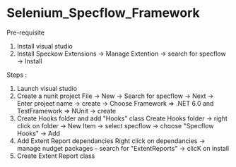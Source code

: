 # Selenium_Specflow_Framework

Pre-requisite 
1. Install visual studio
2. Install Speckow
     Extensions -> Manage Extention -> search for specflow -> Install

Steps : 
1. Launch visual studio
2. Create a nunit project
   File -> New -> Search for specflow -> Next -> Enter projeet name -> create -> Choose Framework => .NET 6.0 and TestFramework => NUnit -> create
3. Create Hooks folder and add "Hooks" class
   Create Hooks folder -> right click on folder -> New Item -> select specflow -> choose "Specflow Hooks" -> Add
4. Add Extent Report dependancies
   Right click on dependancies -> manage nudget packages - search for "ExtentReports" -> clicK on install
5. Create Extent Report class 
